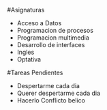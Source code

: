 #Asignaturas
- Acceso a Datos
- Programacion de procesos
- Programacion multimedia
- Desarrollo de interfaces
- Ingles
- Optativa

#Tareas Pendientes
- Despertarme cada dia
- Querer despertarme cada dia
- Hacerlo
Conflicto belico

